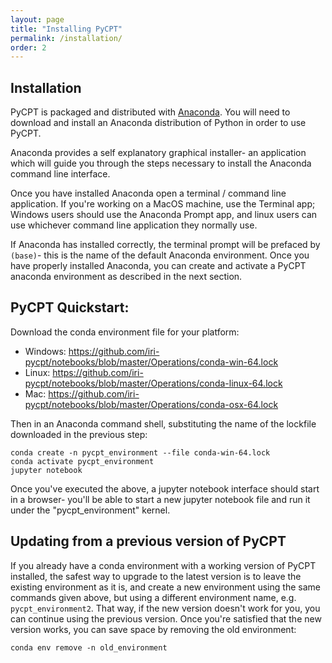 ```yaml
---
layout: page
title: "Installing PyCPT"
permalink: /installation/
order: 2
---
```


## Installation

PyCPT is packaged and distributed with [Anaconda](https://www.anaconda.com/products/distribution). You will need to download and install an Anaconda distribution of Python in order to use PyCPT. 

Anaconda provides a self explanatory graphical installer- an application which will guide you through the steps necessary to install the Anaconda command line interface. 

Once you have installed Anaconda open a terminal / command line application. If you're working on a MacOS machine, use the Terminal app; Windows users should use the Anaconda Prompt app, and linux users can use whichever command line application they normally use. 

If Anaconda has installed correctly, the terminal prompt will be prefaced by ```(base)```- this is the name of the default Anaconda environment. Once you have properly installed Anaconda, you can create and activate a PyCPT anaconda environment as described in the next section. 

## PyCPT Quickstart:

Download the conda environment file for your platform:

- Windows: https://github.com/iri-pycpt/notebooks/blob/master/Operations/conda-win-64.lock
- Linux: https://github.com/iri-pycpt/notebooks/blob/master/Operations/conda-linux-64.lock
- Mac: https://github.com/iri-pycpt/notebooks/blob/master/Operations/conda-osx-64.lock

Then in an Anaconda command shell, substituting the name of the lockfile downloaded in the previous step:

```
conda create -n pycpt_environment --file conda-win-64.lock
conda activate pycpt_environment
jupyter notebook
```

Once you've executed the above, a jupyter notebook interface should start in a browser- you'll be able to start a new jupyter notebook file and run it under the "pycpt_environment" kernel.

## Updating from a previous version of PyCPT

If you already have a conda environment with a working version of PyCPT installed, the safest way to upgrade to the latest version is to leave the existing environment as it is, and create a new environment using the same commands given above, but using a different environment name, e.g. `pycpt_environment2`. That way, if the new version doesn't work for you, you can continue using the previous version. Once you're satisfied that the new version works, you can save space  by removing the old environment:
```
conda env remove -n old_environment
```



